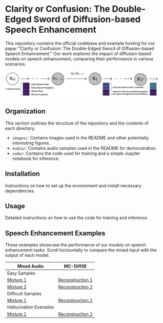 # Clarity or Confusion: The Double-Edged Sword of Diffusion-based Speech Enhancement
This repository contains the official codebase and example hosting for our paper "Clarity or Confusion: The Double-Edged Sword of Diffusion-based Speech Enhancement." Our work explores the impact of diffusion-based models on speech enhancement, comparing their performance in various scenarios.

![Model Comparison Diagram](images/mc_diffse_diagram.png)

## Organization
This section outlines the structure of the repository and the contents of each directory.
- `images/`: Contains images used in the README and other potentially interesting figures.
- `audio/`: Contains audio samples used in the README for demonstration.
- `code/`: Contains the code used for training and a simple Jupyter notebook for inference.

## Installation
Instructions on how to set up the environment and install necessary dependencies.

## Usage
Detailed instructions on how to use the code for training and inference.

## Speech Enhancement Examples
These examples showcase the performance of our models on speech enhancement tasks. Scroll horizontally to compare the mixed input with the output of each model.


| Mixed Audio  | MC-DiffSE |
|--------------|-----------|
|Easy Samples  |           |
[Mixture 1](audio/e_1_mix.wav) | [Reconstruction 1](audio/e_1_recon.wav)
[Mixture 2](audio/e_2_mix.wav) | [Reconstruction 2](audio/e_2_recon.wav)
|Difficult Samples |       |
[Mixture 1](audio/d_1_mix.wav) | [Reconstruction 1](audio/d_1_recon.wav)
|Hallucination Examples |       |
[Mixture 1](audio/h_1_mix.wav) | [Reconstruction 1](audio/h_1_recon.wav)
